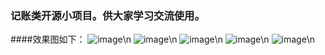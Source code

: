 ### 记账类开源小项目。供大家学习交流使用。

####效果图如下：
![image](http://wengyq.cn/QuZhangBenGitHubImages/1.png)\n
![image](http://wengyq.cn/QuZhangBenGitHubImages/2.png)\n
![image](http://wengyq.cn/QuZhangBenGitHubImages/3.png)\n
![image](http://wengyq.cn/QuZhangBenGitHubImages/4.png)\n
![image](http://wengyq.cn/QuZhangBenGitHubImages/5.png)\n

